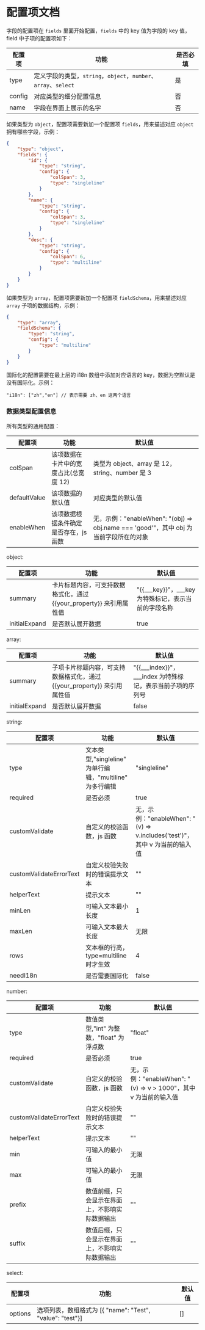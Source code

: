 
# 配置项文档


字段的配置项在 `fields` 里面开始配置，`fields` 中的 key 值为字段的 key 值，field 中子项的配置项如下：

| 配置项 | 功能                                                         | 是否必填 |
| ------ | ------------------------------------------------------------ | -------- |
| type   | 定义字段的类型，`string`，`object`，`number`、`array`、`select` | 是       |
| config | 对应类型的细分配置信息                                       | 否       |
| name   | 字段在界面上展示的名字                                       | 否       |



如果类型为 `object`，配置项需要新加一个配置项 `fields`，用来描述对应 `object` 拥有哪些字段，示例：

```json
{
    "type": "object",
    "fields": {
        "id": {
            "type": "string",
            "config": {
                "colSpan": 3,
                "type": "singleline"
            }
        },
        "name": {
            "type": "string",
            "config": {
                "colSpan": 3,
                "type": "singleline"
            }
        },
        "desc": {
            "type": "string",
            "config": {
                "colSpan": 6,
                "type": "multiline"
            }
        }
    }
}
```



如果类型为 `array`，配置项需要新加一个配置项 `fieldSchema`，用来描述对应 `array` 子项的数据结构，示例：

```json
{
    "type": "array",
    "fieldSchema": {
        "type": "string",
        "config": {
            "type": "multiline"
        }
    }
}
```



国际化的配置需要在最上层的 i18n 数组中添加对应语言的 key，数据为空默认是没有国际化。示例：

```text
"i18n": ["zh","en"] // 表示需要 zh、en 这两个语言
```



### 数据类型配置信息

所有类型的通用配置：

| 配置项       | 功能                                  | 默认值                                                       |
| ------------ | ------------------------------------- | ------------------------------------------------------------ |
| colSpan      | 该项数据在卡片中的宽度占比(总宽度 12) | 类型为 object、array 是 12，string、number 是 3              |
| defaultValue | 该项数据的默认值                      | 对应类型的默认值                                             |
| enableWhen   | 该项数据根据条件确定是否存在，js 函数 | 无，示例："enableWhen": "(obj) => obj.name === 'good'"，其中 obj 为当前字段所在的对象 |



object:

| 配置项        | 功能                                                         | 默认值                                                 |
| ------------- | ------------------------------------------------------------ | ------------------------------------------------------ |
| summary       | 卡片标题内容，可支持数据格式化，通过 {{your_property}} 来引用属性值 | "{{___key}}"，\_\_\_key 为特殊标记，表示当前的字段名称 |
| initialExpand | 是否默认展开数据                                             | true                                                   |



array:

| 配置项        | 功能                                                         | 默认值                                                       |
| ------------- | ------------------------------------------------------------ | ------------------------------------------------------------ |
| summary       | 子项卡片标题内容，可支持数据格式化，通过 {{your_property}} 来引用属性值 | "{{___index}}"，\_\_\_index 为特殊标记，表示当前子项的序列号 |
| initialExpand | 是否默认展开数据                                             | false                                                        |



string:

| 配置项                  | 功能                                                     | 默认值                                                       |
| ----------------------- | -------------------------------------------------------- | ------------------------------------------------------------ |
| type                    | 文本类型,"singleline" 为单行编辑，"multiline" 为多行编辑 | "singleline"                                                 |
| required                | 是否必须                                                 | true                                                         |
| customValidate          | 自定义的校验函数，js 函数                                | 无，示例："enableWhen": "(v) => v.includes('test')"，其中 v 为当前的输入值 |
| customValidateErrorText | 自定义校验失败时的错误提示文本                           | ""                                                           |
| helperText              | 提示文本                                                 | ""                                                           |
| minLen                  | 可输入文本最小长度                                       | 1                                                            |
| maxLen                  | 可输入文本最大长度                                       | 无限                                                         |
| rows                    | 文本框的行高，type=multiline 时才生效                    | 4                                                            |
| needI18n                | 是否需要国际化                                           | false                                                        |



number:

| 配置项                  | 功能                                           | 默认值                                                       |
| ----------------------- | ---------------------------------------------- | ------------------------------------------------------------ |
| type                    | 数值类型,"int" 为整数，"float" 为浮点数        | "float"                                                      |
| required                | 是否必须                                       | true                                                         |
| customValidate          | 自定义的校验函数，js 函数                      | 无，示例："enableWhen": "(v) => v > 1000"，其中 v 为当前的输入值 |
| customValidateErrorText | 自定义校验失败时的错误提示文本                 | ""                                                           |
| helperText              | 提示文本                                       | ""                                                           |
| min                     | 可输入的最小值                                 | 无限                                                         |
| max                     | 可输入的最小值                                 | 无限                                                         |
| prefix                  | 数值前缀，只会显示在界面上，不影响实际数据输出 | ""                                                           |
| suffix                  | 数值后缀，只会显示在界面上，不影响实际数据输出 | ""                                                           |



select:

| 配置项  | 功能                                                      | 默认值 |
| ------- | --------------------------------------------------------- | ------ |
| options | 选项列表，数组格式为 [{ "name": "Test", "value": "test"}] | []     |

